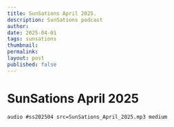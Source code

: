 ```yaml
---
title: SunSations April 2025.
description: SunSations podcast
author: 
date: 2025-04-01
tags: sunsations
thumbnail: 
permalink: 
layout: post
published: false
---
```


# SunSations April 2025

`audio #ss202504 src=SunSations_April_2025.mp3 medium`

[^1]: Podcasts are AI-generated using Google NotebookLM